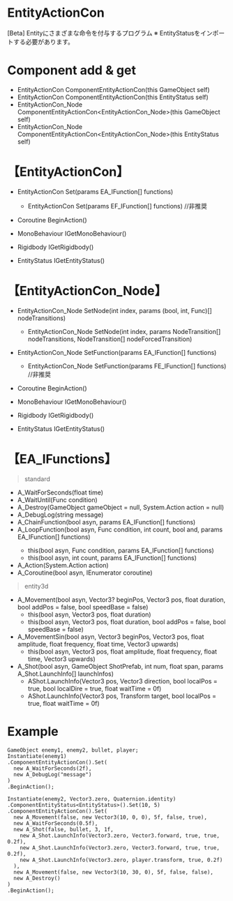 # EntityActionCon
[Beta] Entityにさまざまな命令を付与するプログラム
※ EntityStatusをインポートする必要があります。


# Component add & get
* EntityActionCon ComponentEntityActionCon(this GameObject self)
* EntityActionCon ComponentEntityActionCon(this EntityStatus self)
* EntityActionCon_Node ComponentEntityActionCon<EntityActionCon_Node>(this GameObject self)
* EntityActionCon_Node ComponentEntityActionCon<EntityActionCon_Node>(this EntityStatus self)

# 【EntityActionCon】
* EntityActionCon Set(params EA_IFunction[] functions)
  - EntityActionCon Set(params EF_IFunction[] functions) //非推奨
* Coroutine BeginAction()

* MonoBehaviour IGetMonoBehaviour()
* Rigidbody IGetRigidbody()
* EntityStatus IGetEntityStatus()

# 【EntityActionCon_Node】
* EntityActionCon_Node SetNode(int index, params (bool, int, Func<bool>)[] nodeTransitions)
  - EntityActionCon_Node SetNode(int index, params NodeTransition[] nodeTransitions, NodeTransition[] nodeForcedTransition)
* EntityActionCon_Node SetFunction(params EA_IFunction[] functions)
  - EntityActionCon_Node SetFunction(params FE_IFunction[] functions) //非推奨
* Coroutine BeginAction()
  
* MonoBehaviour IGetMonoBehaviour()
* Rigidbody IGetRigidbody()
* EntityStatus IGetEntityStatus()
  
# 【EA_IFunctions】
> standard
* A_WaitForSeconds(float time)
* A_WaitUntil(Func<bool> condition)
* A_Destroy(GameObject gameObject = null, System.Action action = null)
* A_DebugLog(string message)
* A_ChainFunction(bool asyn, params EA_IFunction[] functions)
* A_LoopFunction(bool asyn, Func<bool> condition, int count, bool and, params EA_IFunction[] functions)
  - this(bool asyn, Func<bool> condition, params EA_IFunction[] functions)
  - this(bool asyn, int count, params EA_IFunction[] functions)
* A_Action(System.Action action)
* A_Coroutine(bool asyn, IEnumerator coroutine)
> entity3d
* A_Movement(bool asyn, Vector3? beginPos, Vector3 pos, float duration, bool addPos = false, bool speedBase = false)
  - this(bool asyn, Vector3 pos, float duration)
  - this(bool asyn, Vector3 pos, float duration, bool addPos = false, bool speedBase = false)
* A_MovementSin(bool asyn, Vector3 beginPos, Vector3 pos, float amplitude, float frequency, float time, Vector3 upwards)
  - this(bool asyn, Vector3 pos, float amplitude, float frequency, float time, Vector3 upwards)
* A_Shot(bool asyn, GameObject ShotPrefab, int num, float span, params A_Shot.LaunchInfo[] launchInfos)
  - AShot.LaunchInfo(Vector3 pos, Vector3 direction, bool localPos = true, bool localDire = true, float waitTime = 0f)
  - AShot.LaunchInfo(Vector3 pos, Transform target, bool localPos = true, float waitTime = 0f)
  
# Example
```
GameObject enemy1, enemy2, bullet, player;
Instantiate(enemy1)
.ComponentEntityActionCon().Set(
  new A_WaitForSeconds(2f),
  new A_DebugLog("message")
)
.BeginAction();
  
Instantiate(enemy2, Vector3.zero, Quaternion.identity)
.ComponentEntityStatus<EntityStatus>().Set(10, 5)
.ComponentEntityActionCon().Set(
  new A_Movement(false, new Vector3(10, 0, 0), 5f, false, true),
  new A_WaitForSeconds(0.5f),
  new A_Shot(false, bullet, 3, 1f,
    new A_Shot.LaunchInfo(Vector3.zero, Vector3.forward, true, true, 0.2f),
    new A_Shot.LaunchInfo(Vector3.zero, Vector3.forward, true, true, 0.2f),
    new A_Shot.LaunchInfo(Vector3.zero, player.transform, true, 0.2f)
  ),
  new A_Movement(false, new Vector3(10, 30, 0), 5f, false, false),
  new A_Destroy()
)
.BeginAction();
```
